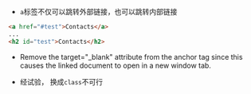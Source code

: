 - `a`标签不仅可以跳转外部链接，也可以跳转内部链接

```html
<a href="#test">Contacts</a>
...
<h2 id="test">Contacts</h2>
```

- Remove the target="_blank" attribute from the anchor tag since this causes the linked document to open in a new window tab.

- 经试验， 换成`class`不可行